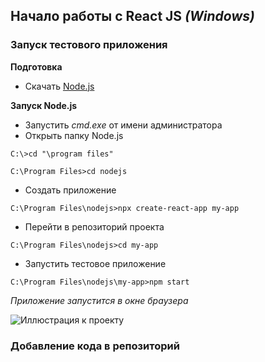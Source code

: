 ## Начало работы с React JS *(Windows)*
### Запуск тестового приложения
**Подготовка**
* Скачать [Node.js](https://nodejs.org/en/) 

**Запуск Node.js**
* Запустить *cmd.exe* от имени администратора 
* Открыть папку Node.js 

`C:\>cd "\program files"`

`C:\Program Files>cd nodejs`
* Создать приложение 

`C:\Program Files\nodejs>npx create-react-app my-app`
* Перейти в репозиторий проекта 

`C:\Program Files\nodejs>cd my-app`
* Запустить тестовое приложение

`C:\Program Files\nodejs\my-app>npm start`

*Приложение запустится в окне браузера* 

![Иллюстрация к проекту](https://sun9-74.userapi.com/impg/eKPoV5X2me9RFq7EJ9WgSrHGC_TRCs5p71z1jA/KecGXnjsvfQ.jpg?size=1626x972&quality=96&sign=ade29fb0a6dd6b74466d0fc1a1064b5c&type=album)
### Добавление кода в репозиторий
